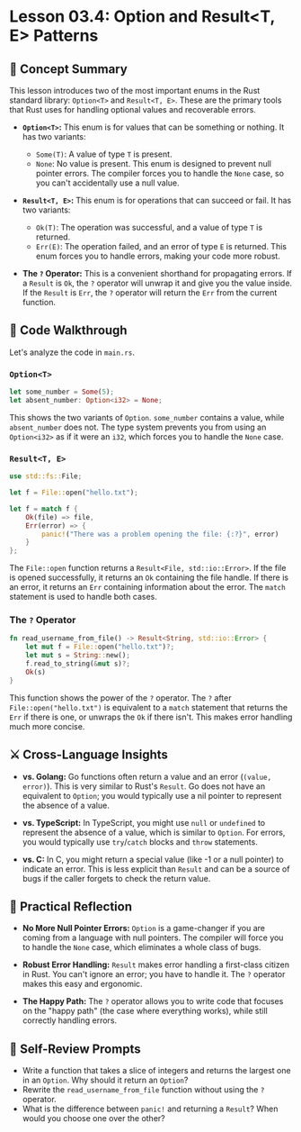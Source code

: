# Lesson 03.4: Option<T> and Result<T, E> Patterns

## 🧠 Concept Summary

This lesson introduces two of the most important enums in the Rust standard library: `Option<T>` and `Result<T, E>`. These are the primary tools that Rust uses for handling optional values and recoverable errors.

- **`Option<T>`:** This enum is for values that can be something or nothing. It has two variants:
    - `Some(T)`: A value of type `T` is present.
    - `None`: No value is present.
    This enum is designed to prevent null pointer errors. The compiler forces you to handle the `None` case, so you can't accidentally use a null value.

- **`Result<T, E>`:** This enum is for operations that can succeed or fail. It has two variants:
    - `Ok(T)`: The operation was successful, and a value of type `T` is returned.
    - `Err(E)`: The operation failed, and an error of type `E` is returned.
    This enum forces you to handle errors, making your code more robust.

- **The `?` Operator:** This is a convenient shorthand for propagating errors. If a `Result` is `Ok`, the `?` operator will unwrap it and give you the value inside. If the `Result` is `Err`, the `?` operator will return the `Err` from the current function.

## 🧩 Code Walkthrough

Let's analyze the code in `main.rs`.

### `Option<T>`

```rust
let some_number = Some(5);
let absent_number: Option<i32> = None;
```

This shows the two variants of `Option`. `some_number` contains a value, while `absent_number` does not. The type system prevents you from using an `Option<i32>` as if it were an `i32`, which forces you to handle the `None` case.

### `Result<T, E>`

```rust
use std::fs::File;

let f = File::open("hello.txt");

let f = match f {
    Ok(file) => file,
    Err(error) => {
        panic!("There was a problem opening the file: {:?}", error)
    }
};
```

The `File::open` function returns a `Result<File, std::io::Error>`. If the file is opened successfully, it returns an `Ok` containing the file handle. If there is an error, it returns an `Err` containing information about the error. The `match` statement is used to handle both cases.

### The `?` Operator

```rust
fn read_username_from_file() -> Result<String, std::io::Error> {
    let mut f = File::open("hello.txt")?;
    let mut s = String::new();
    f.read_to_string(&mut s)?;
    Ok(s)
}
```

This function shows the power of the `?` operator. The `?` after `File::open("hello.txt")` is equivalent to a `match` statement that returns the `Err` if there is one, or unwraps the `Ok` if there isn't. This makes error handling much more concise.

## ⚔️ Cross-Language Insights

- **vs. Golang:** Go functions often return a value and an error (`(value, error)`). This is very similar to Rust's `Result`. Go does not have an equivalent to `Option`; you would typically use a nil pointer to represent the absence of a value.

- **vs. TypeScript:** In TypeScript, you might use `null` or `undefined` to represent the absence of a value, which is similar to `Option`. For errors, you would typically use `try`/`catch` blocks and `throw` statements.

- **vs. C:** In C, you might return a special value (like -1 or a null pointer) to indicate an error. This is less explicit than `Result` and can be a source of bugs if the caller forgets to check the return value.

## 🚀 Practical Reflection

- **No More Null Pointer Errors:** `Option` is a game-changer if you are coming from a language with null pointers. The compiler will force you to handle the `None` case, which eliminates a whole class of bugs.

- **Robust Error Handling:** `Result` makes error handling a first-class citizen in Rust. You can't ignore an error; you have to handle it. The `?` operator makes this easy and ergonomic.

- **The Happy Path:** The `?` operator allows you to write code that focuses on the "happy path" (the case where everything works), while still correctly handling errors.

## 🧩 Self-Review Prompts

- Write a function that takes a slice of integers and returns the largest one in an `Option`. Why should it return an `Option`?
- Rewrite the `read_username_from_file` function without using the `?` operator.
- What is the difference between `panic!` and returning a `Result`? When would you choose one over the other?
